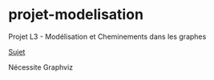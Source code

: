 # projet-modelisation
Projet L3 - Modélisation et Cheminements dans les graphes

[Sujet](https://www.dropbox.com/s/p7kcfqurlfjrsq9/l3-rom-devoir-2018-paths.pdf?dl=0)

Nécessite Graphviz